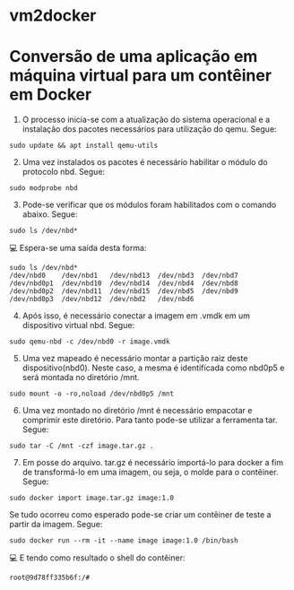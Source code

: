 # vm2docker
# Conversão de uma aplicação em máquina virtual para um contêiner em Docker

1. O processo inicia-se com a atualização do sistema operacional e a instalação dos pacotes necessários para utilização do qemu. Segue:

```console 
sudo update && apt install qemu-utils
```

2. Uma vez instalados os pacotes é necessário habilitar o módulo do protocolo nbd. Segue:

```console
sudo modprobe nbd
```

3. Pode-se verificar que os módulos foram habilitados com o comando abaixo. Segue:

```console
sudo ls /dev/nbd*
```

:computer: Espera-se uma saída desta forma:
```shell-session
sudo ls /dev/nbd*
/dev/nbd0    /dev/nbd1   /dev/nbd13  /dev/nbd3  /dev/nbd7
/dev/nbd0p1  /dev/nbd10  /dev/nbd14  /dev/nbd4  /dev/nbd8
/dev/nbd0p2  /dev/nbd11  /dev/nbd15  /dev/nbd5  /dev/nbd9
/dev/nbd0p3  /dev/nbd12  /dev/nbd2   /dev/nbd6
```

4. Após isso, é necessário conectar a imagem em .vmdk em um dispositivo virtual nbd. Segue:
```console
sudo qemu-nbd -c /dev/nbd0 -r image.vmdk
```

5. Uma vez mapeado é necessário montar a partição raiz deste dispositivo(nbd0). Neste caso, a mesma é identificada como nbd0p5 e será montada no diretório /mnt.
```console
sudo mount -o -ro,noload /dev/nbd0p5 /mnt
```
6. Uma vez montado no diretório /mnt é necessário empacotar e comprimir este diretório. Para tanto pode-se utilizar a ferramenta tar. Segue:

```console
sudo tar -C /mnt -czf image.tar.gz .
```
7. Em posse do arquivo. tar.gz é necessário importá-lo para docker a fim de transformá-lo em uma imagem, ou seja, o molde para o contêiner. Segue:

```console
sudo docker import image.tar.gz image:1.0
```
Se tudo ocorreu como esperado pode-se criar um contêiner de teste a partir da imagem. Segue:

```console
sudo docker run --rm -it --name image image:1.0 /bin/bash
```
:computer: E tendo como resultado o shell do contêiner:
```console
root@9d78ff335b6f:/# 
```
